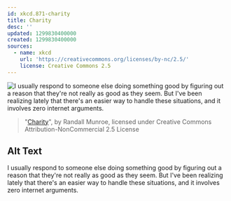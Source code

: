 ```yaml
---
id: xkcd.871-charity
title: Charity
desc: ''
updated: 1299830400000
created: 1299830400000
sources:
  - name: xkcd
    url: 'https://creativecommons.org/licenses/by-nc/2.5/'
    license: Creative Commons 2.5
---
```

![I usually respond to someone else doing something good by figuring out a reason that they're not really as good as they seem. But I've been realizing lately that there's an easier way to handle these situations, and it involves zero internet arguments.](https://imgs.xkcd.com/comics/charity.png)
> "[Charity](https://xkcd.com/871/)", by Randall Munroe, licensed under Creative Commons Attribution-NonCommercial 2.5 License

## Alt Text
I usually respond to someone else doing something good by figuring out a reason that they're not really as good as they seem. But I've been realizing lately that there's an easier way to handle these situations, and it involves zero internet arguments.
